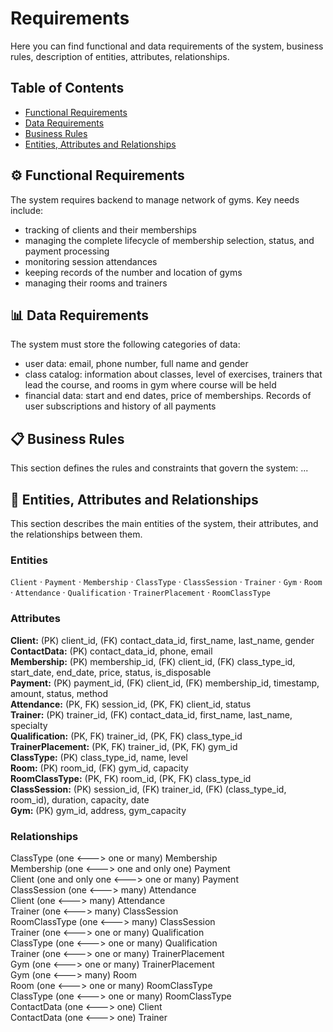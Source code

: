 # Requirements
Here you can find functional and data requirements of the system, business rules, description of entities, attributes, relationships.
## Table of Contents
- [Functional Requirements](#-functional-requirements)
- [Data Requirements](#-data-requirements)
- [Business Rules](#-business-rules)
- [Entities, Attributes and Relationships](#-entities-attributes-and-relationships)

## ⚙️ Functional Requirements
The system requires backend to manage network of gyms. Key needs include:

- tracking of clients and their memberships
- managing the complete lifecycle of membership selection, status, and payment processing
- monitoring session attendances
- keeping records of the number and location of gyms
- managing their rooms and trainers


## 📊 Data Requirements
The system must store the following categories of data:

- user data: email, phone number, full name and gender
- class catalog: information about classes, level of exercises, trainers that lead the course, and rooms in gym where course will be held
- financial data: start and end dates, price of memberships. Records of user subscriptions and history of all payments

## 📋 Business Rules
This section defines the rules and constraints that govern the system:
...

## 🧩 Entities, Attributes and Relationships
This section describes the main entities of the system, their attributes, and the relationships between them.
 
### Entities
`Client` · `Payment` · `Membership` · `ClassType` · `ClassSession` · `Trainer` · `Gym` · `Room` · `Attendance` · `Qualification` · `TrainerPlacement` · `RoomClassType`

### Attributes
**Client:** (PK) client_id, (FK) contact_data_id, first_name, last_name, gender  
**ContactData:** (PK) contact_data_id, phone, email  
**Membership:** (PK) membership_id, (FK) client_id, (FK) class_type_id, start_date, end_date, price, status, is_disposable  
**Payment:** (PK) payment_id, (FK) client_id, (FK) membership_id, timestamp, amount, status, method  
**Attendance:** (PK, FK) session_id, (PK, FK) client_id, status  
**Trainer:** (PK) trainer_id, (FK) contact_data_id, first_name, last_name, specialty  
**Qualification:** (PK, FK) trainer_id, (PK, FK) class_type_id  
**TrainerPlacement:** (PK, FK) trainer_id, (PK, FK) gym_id  
**ClassType:** (PK) class_type_id, name, level  
**Room:** (PK) room_id, (FK) gym_id, capacity  
**RoomClassType:** (PK, FK) room_id, (PK, FK) class_type_id  
**ClassSession:** (PK) session_id, (FK) trainer_id, (FK) (class_type_id, room_id), duration, capacity, date  
**Gym:** (PK) gym_id, address, gym_capacity  

### Relationships
ClassType (one <---> one or many) Membership  
Membership (one <---> one and only one) Payment  
Client (one and only one <---> one or many) Payment  
ClassSession (one <---> many) Attendance  
Client (one <---> many) Attendance  
Trainer (one <---> many) ClassSession  
RoomClassType (one <---> many) ClassSession  
Trainer (one <---> one or many) Qualification  
ClassType (one <---> one or many) Qualification  
Trainer (one <---> one or many) TrainerPlacement  
Gym (one <---> one or many) TrainerPlacement  
Gym (one <---> many) Room  
Room (one <---> one or many) RoomClassType  
ClassType (one <---> one or many) RoomClassType  
ContactData (one <---> one) Client  
ContactData (one <---> one) Trainer  
